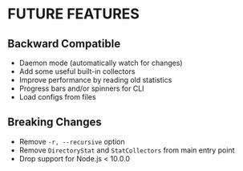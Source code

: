 # FUTURE FEATURES

## Backward Compatible
- Daemon mode (automatically watch for changes)
- Add some useful built-in collectors
- Improve performance by reading old statistics
- Progress bars and/or spinners for CLI
- Load configs from files

## Breaking Changes
- Remove `-r, --recursive` option
- Remove `DirectoryStat` and `StatCollectors` from main entry point
- Drop support for Node.js < 10.0.0
